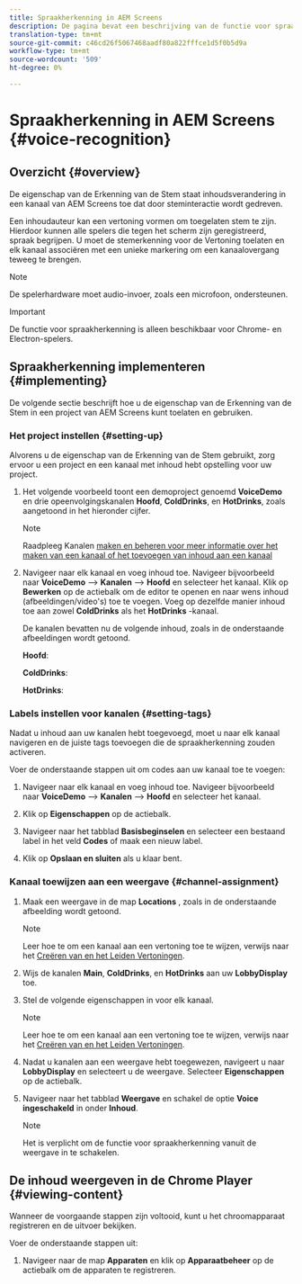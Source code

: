 ```yaml
---
title: Spraakherkenning in AEM Screens
description: De pagina bevat een beschrijving van de functie voor spraakherkenning in AEM Screens.
translation-type: tm+mt
source-git-commit: c46cd26f5067468aadf80a822fffce1d5f0b5d9a
workflow-type: tm+mt
source-wordcount: '509'
ht-degree: 0%

---
```



# Spraakherkenning in AEM Screens {#voice-recognition}

## Overzicht {#overview}

De eigenschap van de Erkenning van de Stem staat inhoudsverandering in een kanaal van AEM Screens toe dat door steminteractie wordt gedreven.

Een inhoudauteur kan een vertoning vormen om toegelaten stem te zijn. Hierdoor kunnen alle spelers die tegen het scherm zijn geregistreerd, spraak begrijpen. U moet de stemerkenning voor de Vertoning toelaten en elk kanaal associëren met een unieke markering om een kanaalovergang teweeg te brengen.

>[!NOTE]
>De spelerhardware moet audio-invoer, zoals een microfoon, ondersteunen.

>[!IMPORTANT]
> De functie voor spraakherkenning is alleen beschikbaar voor Chrome- en Electron-spelers.

## Spraakherkenning implementeren {#implementing}

De volgende sectie beschrijft hoe u de eigenschap van de Erkenning van de Stem in een project van AEM Screens kunt toelaten en gebruiken.

### Het project instellen {#setting-up}

Alvorens u de eigenschap van de Erkenning van de Stem gebruikt, zorg ervoor u een project en een kanaal met inhoud hebt opstelling voor uw project.

1. Het volgende voorbeeld toont een demoproject genoemd **VoiceDemo** en drie opeenvolgingskanalen **Hoofd**, **ColdDrinks**, en **HotDrinks**, zoals aangetoond in het hieronder cijfer.

   >[!NOTE]
   >
   >Raadpleeg Kanalen [maken en beheren voor meer informatie over het maken van een kanaal of het toevoegen van inhoud aan een kanaal](/help/user-guide/managing-channels.md)

1. Navigeer naar elk kanaal en voeg inhoud toe. Navigeer bijvoorbeeld naar **VoiceDemo** —> **Kanalen** —> **Hoofd** en selecteer het kanaal. Klik op **Bewerken** op de actiebalk om de editor te openen en naar wens inhoud (afbeeldingen/video&#39;s) toe te voegen. Voeg op dezelfde manier inhoud toe aan zowel **ColdDrinks** als het **HotDrinks** -kanaal.

   De kanalen bevatten nu de volgende inhoud, zoals in de onderstaande afbeeldingen wordt getoond.

   **Hoofd**:

   **ColdDrinks**:

   **HotDrinks**:

### Labels instellen voor kanalen {#setting-tags}

Nadat u inhoud aan uw kanalen hebt toegevoegd, moet u naar elk kanaal navigeren en de juiste tags toevoegen die de spraakherkenning zouden activeren.

Voer de onderstaande stappen uit om codes aan uw kanaal toe te voegen:

1. Navigeer naar elk kanaal en voeg inhoud toe. Navigeer bijvoorbeeld naar **VoiceDemo** —> **Kanalen** —> **Hoofd** en selecteer het kanaal.

1. Klik op **Eigenschappen** op de actiebalk.

1. Navigeer naar het tabblad **Basisbeginselen** en selecteer een bestaand label in het veld **Codes** of maak een nieuw label.

1. Klik op **Opslaan en sluiten** als u klaar bent.


### Kanaal toewijzen aan een weergave {#channel-assignment}

1. Maak een weergave in de map **Locations** , zoals in de onderstaande afbeelding wordt getoond.

   >[!NOTE]
   >
   >Leer hoe te om een kanaal aan een vertoning toe te wijzen, verwijs naar het [Creëren van en het Leiden Vertoningen](/help/user-guide/managing-displays.md).

1. Wijs de kanalen **Main**, **ColdDrinks**, en **HotDrinks** aan uw **LobbyDisplay** toe.


1. Stel de volgende eigenschappen in voor elk kanaal.

   >[!NOTE]
   >
   >Leer hoe te om een kanaal aan een vertoning toe te wijzen, verwijs naar het [Creëren van en het Leiden Vertoningen](/help/user-guide/managing-displays.md).

1. Nadat u kanalen aan een weergave hebt toegewezen, navigeert u naar **LobbyDisplay** en selecteert u de weergave. Selecteer **Eigenschappen** op de actiebalk.

1. Navigeer naar het tabblad **Weergave** en schakel de optie **Voice ingeschakeld** in onder **Inhoud**.

   >[!NOTE]
   >Het is verplicht om de functie voor spraakherkenning vanuit de weergave in te schakelen.

## De inhoud weergeven in de Chrome Player {#viewing-content}

Wanneer de voorgaande stappen zijn voltooid, kunt u het chroomapparaat registreren en de uitvoer bekijken.

Voer de onderstaande stappen uit:

1. Navigeer naar de map **Apparaten** en klik op **Apparaatbeheer** op de actiebalk om de apparaten te registreren.







